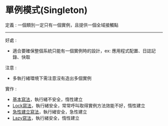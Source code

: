 # 單例模式(Singleton)

定義 : 一個類別一定只有一個實例，且提供一個全域接觸點

---

好處 : 
- 適合要確保整個系統只能有一個實例時的設計，ex: 應用程式配置、日誌記錄、快取

注意 : 
- 多執行緒環境下需注意沒有造出多個實例

實作 :
* [基本寫法](SingletonBase.cs)，執行緒不安全，惰性建立
* [Lock寫法](SingletonLock.cs)，執行緒安全，常常呼叫取得實例方法效能不好，惰性建立
* [急性建立寫法](SingletonEager.cs)，執行緒安全，急性建立
* [Lazy寫法](SingletonLazy.cs)，執行緒安全，惰性建立

